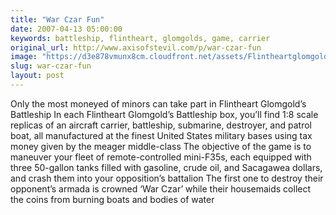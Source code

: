 ```yaml
---
title: "War Czar Fun"
date: 2007-04-13 05:00:00
keywords: battleship, flintheart, glomgolds, game, carrier
original_url: http://www.axisofstevil.com/p/war-czar-fun
image: "https://d3e878vmunx8cm.cloudfront.net/assets/Flintheartglomgold.jpg"
slug: war-czar-fun
layout: post
---
```


Only the most moneyed of minors can take part in Flintheart Glomgold’s Battleship In each Flintheart Glomgold’s Battleship box, you’ll find 1:8 scale replicas of an aircraft carrier, battleship, submarine, destroyer, and patrol boat, all manufactured at the finest United States military bases using tax money given by the meager middle-class The objective of the game is to maneuver your fleet of remote-controlled mini-F35s, each equipped with three 50-gallon tanks filled with gasoline, crude oil, and Sacagawea dollars, and crash them into your opposition’s battalion The first one to destroy their opponent’s armada is crowned ‘War Czar’ while their housemaids collect the coins from burning boats and bodies of water

